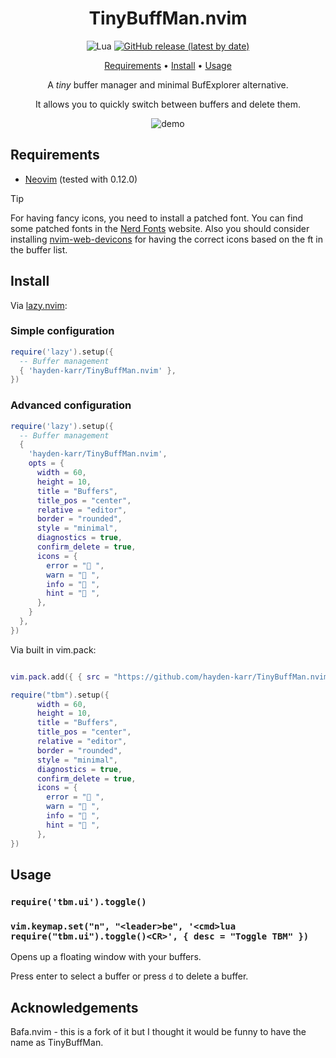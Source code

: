 <div align="center">

# TinyBuffMan.nvim

![Lua](https://img.shields.io/badge/Made%20with%20Lua-blueviolet.svg?style=for-the-badge&logo=lua)
[![GitHub release (latest by date)](https://img.shields.io/github/v/release/mistweaverco/bafa.nvim?style=for-the-badge)](https://github.com/mistweaverco/bafa.nvim/releases/latest)

[Requirements](#requirements) • [Install](#install) • [Usage](#usage)

<p></p>

A _tiny_ buffer manager and minimal BufExplorer alternative.

It allows you to quickly switch between buffers and delete them.

<p></p>

![demo](demo.png)

<p></p>

</div>

## Requirements

- [Neovim](https://github.com/neovim/neovim) (tested with 0.12.0)

> [!TIP]
> For having fancy icons, you need to install a patched font.
> You can find some patched fonts in the [Nerd Fonts](https://www.nerdfonts.com/) website.
> Also you should consider installing [nvim-web-devicons](https://github.com/nvim-tree/nvim-web-devicons)
> for having the correct icons based on the ft in the buffer list.

## Install

Via [lazy.nvim](https://github.com/folke/lazy.nvim):

### Simple configuration

```lua
require('lazy').setup({
  -- Buffer management
  { 'hayden-karr/TinyBuffMan.nvim' },
})
```

### Advanced configuration

```lua
require('lazy').setup({
  -- Buffer management
  {
    'hayden-karr/TinyBuffMan.nvim',
    opts = {
      width = 60,
      height = 10,
      title = "Buffers",
      title_pos = "center",
      relative = "editor",
      border = "rounded",
      style = "minimal",
      diagnostics = true,
      confirm_delete = true,
      icons = {
        error = " ",
        warn = " ",
        info = " ",
        hint = " ",
      },
    }
  },
})
```

Via built in vim.pack:

```lua

vim.pack.add({ { src = "https://github.com/hayden-karr/TinyBuffMan.nvim" } })

require("tbm").setup({
      width = 60,
      height = 10,
      title = "Buffers",
      title_pos = "center",
      relative = "editor",
      border = "rounded",
      style = "minimal",
      diagnostics = true,
      confirm_delete = true,
      icons = {
        error = " ",
        warn = " ",
        info = " ",
        hint = " ",
      },
})
```

## Usage

### `require('tbm.ui').toggle()`

### `vim.keymap.set("n", "<leader>be", '<cmd>lua require("tbm.ui").toggle()<CR>', { desc = "Toggle TBM" })`

Opens up a floating window with your buffers.

Press enter to select a buffer or press `d` to delete a buffer.

## Acknowledgements

Bafa.nvim - this is a fork of it but I thought it would be
funny to have the name as TinyBuffMan.
